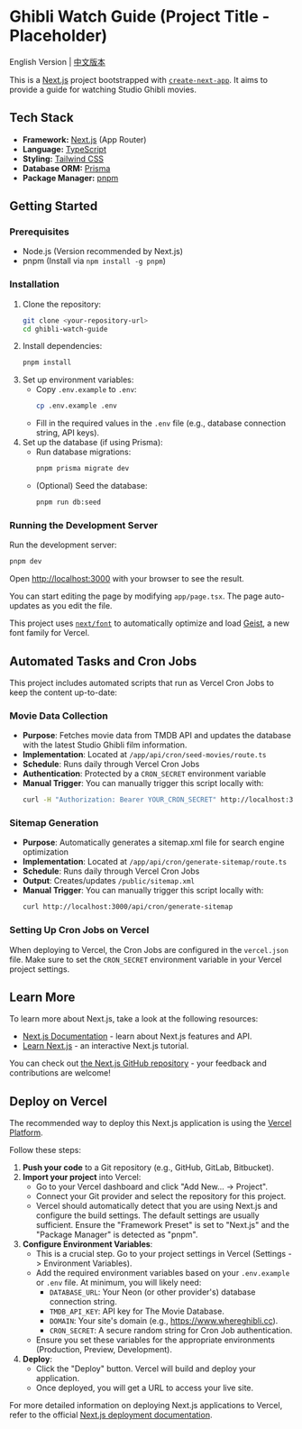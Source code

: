 # Ghibli Watch Guide (Project Title - Placeholder)

English Version | [中文版本](README.zh.md)

This is a [Next.js](https://nextjs.org/) project bootstrapped with [`create-next-app`](https://github.com/vercel/next.js/tree/canary/packages/create-next-app). It aims to provide a guide for watching Studio Ghibli movies.

## Tech Stack

*   **Framework:** [Next.js](https://nextjs.org/) (App Router)
*   **Language:** [TypeScript](https://www.typescriptlang.org/)
*   **Styling:** [Tailwind CSS](https://tailwindcss.com/)
*   **Database ORM:** [Prisma](https://www.prisma.io/)
*   **Package Manager:** [pnpm](https://pnpm.io/)

## Getting Started

### Prerequisites

*   Node.js (Version recommended by Next.js)
*   pnpm (Install via `npm install -g pnpm`)

### Installation

1.  Clone the repository:
    ```bash
    git clone <your-repository-url>
    cd ghibli-watch-guide
    ```
2.  Install dependencies:
    ```bash
    pnpm install
    ```
3.  Set up environment variables:
    *   Copy `.env.example` to `.env`:
        ```bash
        cp .env.example .env
        ```
    *   Fill in the required values in the `.env` file (e.g., database connection string, API keys).
4.  Set up the database (if using Prisma):
    *   Run database migrations:
        ```bash
        pnpm prisma migrate dev
        ```
    *   (Optional) Seed the database:
        ```bash
        pnpm run db:seed
        ```

### Running the Development Server

Run the development server:

```bash
pnpm dev
```

Open [http://localhost:3000](http://localhost:3000) with your browser to see the result.

You can start editing the page by modifying `app/page.tsx`. The page auto-updates as you edit the file.

This project uses [`next/font`](https://nextjs.org/docs/app/building-your-application/optimizing/fonts) to automatically optimize and load [Geist](https://vercel.com/font), a new font family for Vercel.

## Automated Tasks and Cron Jobs

This project includes automated scripts that run as Vercel Cron Jobs to keep the content up-to-date:

### Movie Data Collection

- **Purpose**: Fetches movie data from TMDB API and updates the database with the latest Studio Ghibli film information.
- **Implementation**: Located at `/app/api/cron/seed-movies/route.ts`
- **Schedule**: Runs daily through Vercel Cron Jobs
- **Authentication**: Protected by a `CRON_SECRET` environment variable
- **Manual Trigger**: You can manually trigger this script locally with:
  ```bash
  curl -H "Authorization: Bearer YOUR_CRON_SECRET" http://localhost:3000/api/cron/seed-movies
  ```

### Sitemap Generation

- **Purpose**: Automatically generates a sitemap.xml file for search engine optimization
- **Implementation**: Located at `/app/api/cron/generate-sitemap/route.ts`
- **Schedule**: Runs daily through Vercel Cron Jobs
- **Output**: Creates/updates `/public/sitemap.xml`
- **Manual Trigger**: You can manually trigger this script locally with:
  ```bash
  curl http://localhost:3000/api/cron/generate-sitemap
  ```

### Setting Up Cron Jobs on Vercel

When deploying to Vercel, the Cron Jobs are configured in the `vercel.json` file. Make sure to set the `CRON_SECRET` environment variable in your Vercel project settings.

## Learn More

To learn more about Next.js, take a look at the following resources:

- [Next.js Documentation](https://nextjs.org/docs) - learn about Next.js features and API.
- [Learn Next.js](https://nextjs.org/learn) - an interactive Next.js tutorial.

You can check out [the Next.js GitHub repository](https://github.com/vercel/next.js) - your feedback and contributions are welcome!

## Deploy on Vercel

The recommended way to deploy this Next.js application is using the [Vercel Platform](https://vercel.com/).

Follow these steps:

1.  **Push your code** to a Git repository (e.g., GitHub, GitLab, Bitbucket).
2.  **Import your project** into Vercel:
    *   Go to your Vercel dashboard and click "Add New... -> Project".
    *   Connect your Git provider and select the repository for this project.
    *   Vercel should automatically detect that you are using Next.js and configure the build settings. The default settings are usually sufficient. Ensure the "Framework Preset" is set to "Next.js" and the "Package Manager" is detected as "pnpm".
3.  **Configure Environment Variables**:
    *   This is a crucial step. Go to your project settings in Vercel (Settings -> Environment Variables).
    *   Add the required environment variables based on your `.env.example` or `.env` file. At minimum, you will likely need:
        *   `DATABASE_URL`: Your Neon (or other provider's) database connection string.
        *   `TMDB_API_KEY`: API key for The Movie Database.
        *   `DOMAIN`: Your site's domain (e.g., https://www.whereghibli.cc).
        *   `CRON_SECRET`: A secure random string for Cron Job authentication.
    *   Ensure you set these variables for the appropriate environments (Production, Preview, Development).
4.  **Deploy**:
    *   Click the "Deploy" button. Vercel will build and deploy your application.
    *   Once deployed, you will get a URL to access your live site.

For more detailed information on deploying Next.js applications to Vercel, refer to the official [Next.js deployment documentation](https://nextjs.org/docs/app/building-your-application/deploying).
